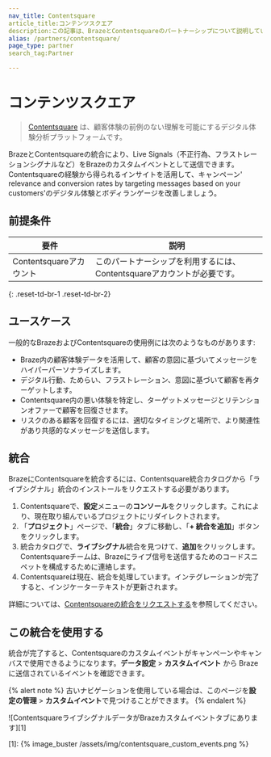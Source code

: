 ```yaml
---
nav_title: Contentsquare
article_title:コンテンツスクエア
description:この記事は、BrazeとContentsquareのパートナーシップについて説明しています。Contentsquareはデジタルエクスペリエンス分析プラットフォームであり、顧客のデジタルエクスペリエンスに基づいてメッセージをターゲティングすることで、キャンペーンの関連性とコンバージョン率を向上させることができます。
alias: /partners/contentsquare/
page_type: partner
search_tag:Partner

---
```


# コンテンツスクエア

> [Contentsquare](https://contentsquare.com/) は、顧客体験の前例のない理解を可能にするデジタル体験分析プラットフォームです。

BrazeとContentsquareの統合により、Live Signals（不正行為、フラストレーションシグナルなど）をBrazeのカスタムイベントとして送信できます。Contentsquareの経験から得られるインサイトを活用して、キャンペーン' relevance and conversion rates by targeting messages based on your customers'のデジタル体験とボディランゲージを改善しましょう。

## 前提条件

| 要件 | 説明 |
| ----------- | ----------- |
| Contentsquareアカウント | このパートナーシップを利用するには、Contentsquareアカウントが必要です。 |
{: .reset-td-br-1 .reset-td-br-2}

## ユースケース

一般的なBrazeおよびContentsquareの使用例には次のようなものがあります:
- Braze内の顧客体験データを活用して、顧客の意図に基づいてメッセージをハイパーパーソナライズします。
- デジタル行動、ためらい、フラストレーション、意図に基づいて顧客を再ターゲットします。
- Contentsquare内の悪い体験を特定し、ターゲットメッセージとリテンションオファーで顧客を回復させます。
- リスクのある顧客を回復するには、適切なタイミングと場所で、より関連性があり共感的なメッセージを送信します。

## 統合

BrazeにContentsquareを統合するには、Contentsquare統合カタログから「ライブシグナル」統合のインストールをリクエストする必要があります。

1. Contentsquareで、**設定**メニューの**コンソール**をクリックします。これにより、現在取り組んでいるプロジェクトにリダイレクトされます。 
2. 「**プロジェクト**」ページで、「**統合**」タブに移動し、「**\+ 統合を追加**」ボタンをクリックします。
3. 統合カタログで、**ライブシグナル**統合を見つけて、**追加**をクリックします。Contentsquareチームは、Brazeにライブ信号を送信するためのコードスニペットを構成するために連絡します。
4. Contentsquareは現在、統合を処理しています。インテグレーションが完了すると、インジケーターテキストが更新されます。

詳細については、[Contentsquareの統合をリクエストする](https://uxanalyser.zendesk.com/hc/en-gb/articles/4405613239186)を参照してください。

## この統合を使用する

統合が完了すると、Contentsquareのカスタムイベントがキャンペーンやキャンバスで使用できるようになります。**データ設定** > **カスタムイベント** から Braze に送信されているイベントを確認できます。

{% alert note %}
古いナビゲーションを使用している場合は、このページを**設定の管理** > **カスタムイベント**で見つけることができます。
{% endalert %}

![ContentsquareライブシグナルデータがBrazeカスタムイベントタブにあります][1]

[1]: {% image_buster /assets/img/contentsquare_custom_events.png %} 